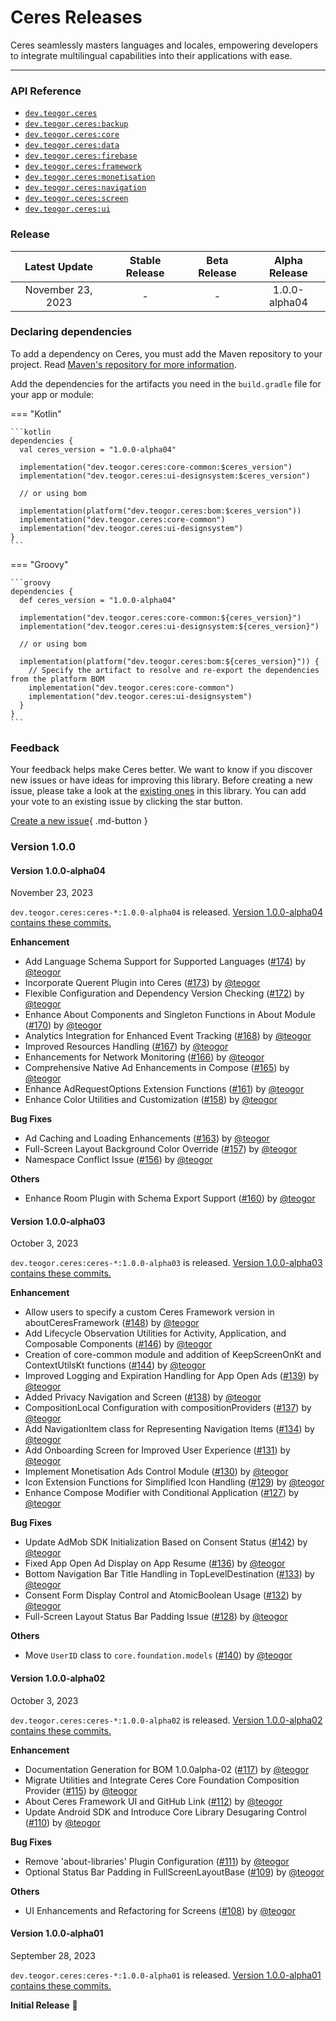 [//]: # (This file was automatically generated - do not edit)

# Ceres Releases

Ceres seamlessly masters languages and locales, empowering developers to integrate multilingual
capabilities into their applications with ease.

---

### API Reference

* [`dev.teogor.ceres`](../reference)
* [`dev.teogor.ceres:backup`](../reference/backup)
* [`dev.teogor.ceres:core`](../reference/core)
* [`dev.teogor.ceres:data`](../reference/data)
* [`dev.teogor.ceres:firebase`](../reference/firebase)
* [`dev.teogor.ceres:framework`](../reference/framework)
* [`dev.teogor.ceres:monetisation`](../reference/monetisation)
* [`dev.teogor.ceres:navigation`](../reference/navigation)
* [`dev.teogor.ceres:screen`](../reference/screen)
* [`dev.teogor.ceres:ui`](../reference/ui)

### Release

|   Latest Update   | Stable Release | Beta Release | Alpha Release |
|:-----------------:|:--------------:|:------------:|:-------------:|
| November 23, 2023 |       -        |      -       | 1.0.0-alpha04 |

### Declaring dependencies

To add a dependency on Ceres, you must add the Maven repository to your project.
Read [Maven's repository for more information](https://repo.maven.apache.org/maven2/).

Add the dependencies for the artifacts you need in the `build.gradle` file for your app or module:

=== "Kotlin"

    ```kotlin
    dependencies {
      val ceres_version = "1.0.0-alpha04"

      implementation("dev.teogor.ceres:core-common:$ceres_version")
      implementation("dev.teogor.ceres:ui-designsystem:$ceres_version")

      // or using bom

      implementation(platform("dev.teogor.ceres:bom:$ceres_version"))
      implementation("dev.teogor.ceres:core-common")
      implementation("dev.teogor.ceres:ui-designsystem")
    }
    ```

=== "Groovy"

    ```groovy
    dependencies {
      def ceres_version = "1.0.0-alpha04"

      implementation("dev.teogor.ceres:core-common:${ceres_version}")
      implementation("dev.teogor.ceres:ui-designsystem:${ceres_version}")

      // or using bom

      implementation(platform("dev.teogor.ceres:bom:${ceres_version}")) {
        // Specify the artifact to resolve and re-export the dependencies from the platform BOM
        implementation("dev.teogor.ceres:core-common")
        implementation("dev.teogor.ceres:ui-designsystem")
      }
    }
    ```

### Feedback

Your feedback helps make Ceres better. We want to know if you discover new issues or have ideas
for improving this library. Before creating a new issue, please take a look at
the [existing ones](https://github.com/teogor/ceres) in this library. You can add your vote to an
existing issue by clicking the star button.

[Create a new issue](https://github.com/teogor/ceres/issues/new){ .md-button }

### Version 1.0.0

#### Version 1.0.0-alpha04

November 23, 2023

`dev.teogor.ceres:ceres-*:1.0.0-alpha04` is
released. [Version 1.0.0-alpha04 contains these commits.](https://github.com/teogor/ceres/compare/1.0.0-alpha03...1.0.0-alpha04)

**Enhancement**

* Add Language Schema Support for Supported Languages ([#174](https://github.com/teogor/ceres/pull/174)) by [@teogor](https://github.com/teogor)
* Incorporate Querent Plugin into Ceres ([#173](https://github.com/teogor/ceres/pull/173)) by [@teogor](https://github.com/teogor)
* Flexible Configuration and Dependency Version Checking ([#172](https://github.com/teogor/ceres/pull/172)) by [@teogor](https://github.com/teogor)
* Enhance About Components and Singleton Functions in About Module ([#170](https://github.com/teogor/ceres/pull/170)) by [@teogor](https://github.com/teogor)
* Analytics Integration for Enhanced Event Tracking ([#168](https://github.com/teogor/ceres/pull/168)) by [@teogor](https://github.com/teogor)
* Improved Resources Handling ([#167](https://github.com/teogor/ceres/pull/167)) by [@teogor](https://github.com/teogor)
* Enhancements for Network Monitoring ([#166](https://github.com/teogor/ceres/pull/166)) by [@teogor](https://github.com/teogor)
* Comprehensive Native Ad Enhancements in Compose ([#165](https://github.com/teogor/ceres/pull/165)) by [@teogor](https://github.com/teogor)
* Enhance AdRequestOptions Extension Functions ([#161](https://github.com/teogor/ceres/pull/161)) by [@teogor](https://github.com/teogor)
* Enhance Color Utilities and Customization ([#158](https://github.com/teogor/ceres/pull/158)) by [@teogor](https://github.com/teogor)

**Bug Fixes**

* Ad Caching and Loading Enhancements ([#163](https://github.com/teogor/ceres/pull/163)) by [@teogor](https://github.com/teogor)
* Full-Screen Layout Background Color Override ([#157](https://github.com/teogor/ceres/pull/157)) by [@teogor](https://github.com/teogor)
* Namespace Conflict Issue ([#156](https://github.com/teogor/ceres/pull/156)) by [@teogor](https://github.com/teogor)

**Others**

* Enhance Room Plugin with Schema Export Support ([#160](https://github.com/teogor/ceres/pull/160)) by [@teogor](https://github.com/teogor)

#### Version 1.0.0-alpha03

October 3, 2023

`dev.teogor.ceres:ceres-*:1.0.0-alpha03` is
released. [Version 1.0.0-alpha03 contains these commits.](https://github.com/teogor/ceres/compare/1.0.0-alpha02...1.0.0-alpha03)

**Enhancement**

* Allow users to specify a custom Ceres Framework version in aboutCeresFramework ([#148](https://github.com/teogor/ceres/pull/148)) by [@teogor](https://github.com/teogor)
* Add Lifecycle Observation Utilities for Activity, Application, and Composable Components ([#146](https://github.com/teogor/ceres/pull/146)) by [@teogor](https://github.com/teogor)
* Creation of core-common module and addition of KeepScreenOnKt and ContextUtilsKt functions ([#144](https://github.com/teogor/ceres/pull/144)) by [@teogor](https://github.com/teogor)
* Improved Logging and Expiration Handling for App Open Ads ([#139](https://github.com/teogor/ceres/pull/139)) by [@teogor](https://github.com/teogor)
* Added Privacy Navigation and Screen ([#138](https://github.com/teogor/ceres/pull/138)) by [@teogor](https://github.com/teogor)
* CompositionLocal Configuration with compositionProviders ([#137](https://github.com/teogor/ceres/pull/137)) by [@teogor](https://github.com/teogor)
* Add NavigationItem class for Representing Navigation Items ([#134](https://github.com/teogor/ceres/pull/134)) by [@teogor](https://github.com/teogor)
* Add Onboarding Screen for Improved User Experience ([#131](https://github.com/teogor/ceres/pull/131)) by [@teogor](https://github.com/teogor)
* Implement Monetisation Ads Control Module ([#130](https://github.com/teogor/ceres/pull/130)) by [@teogor](https://github.com/teogor)
* Icon Extension Functions for Simplified Icon Handling ([#129](https://github.com/teogor/ceres/pull/129)) by [@teogor](https://github.com/teogor)
* Enhance Compose Modifier with Conditional Application ([#127](https://github.com/teogor/ceres/pull/127)) by [@teogor](https://github.com/teogor)

**Bug Fixes**

* Update AdMob SDK Initialization Based on Consent Status ([#142](https://github.com/teogor/ceres/pull/142)) by [@teogor](https://github.com/teogor)
* Fixed App Open Ad Display on App Resume ([#136](https://github.com/teogor/ceres/pull/136)) by [@teogor](https://github.com/teogor)
* Bottom Navigation Bar Title Handling in TopLevelDestination ([#133](https://github.com/teogor/ceres/pull/133)) by [@teogor](https://github.com/teogor)
* Consent Form Display Control and AtomicBoolean Usage ([#132](https://github.com/teogor/ceres/pull/132)) by [@teogor](https://github.com/teogor)
* Full-Screen Layout Status Bar Padding Issue ([#128](https://github.com/teogor/ceres/pull/128)) by [@teogor](https://github.com/teogor)

**Others**

* Move `UserID` class to `core.foundation.models` ([#140](https://github.com/teogor/ceres/pull/140)) by [@teogor](https://github.com/teogor)

#### Version 1.0.0-alpha02

October 3, 2023

`dev.teogor.ceres:ceres-*:1.0.0-alpha02` is
released. [Version 1.0.0-alpha02 contains these commits.](https://github.com/teogor/ceres/compare/1.0.0-alpha01...1.0.0-alpha02)

**Enhancement**

* Documentation Generation for BOM 1.0.0alpha-02 ([#117](https://github.com/teogor/ceres/pull/117)) by [@teogor](https://github.com/teogor)
* Migrate Utilities and Integrate Ceres Core Foundation Composition Provider ([#115](https://github.com/teogor/ceres/pull/115)) by [@teogor](https://github.com/teogor)
* About Ceres Framework UI and GitHub Link ([#112](https://github.com/teogor/ceres/pull/112)) by [@teogor](https://github.com/teogor)
* Update Android SDK and Introduce Core Library Desugaring Control ([#110](https://github.com/teogor/ceres/pull/110)) by [@teogor](https://github.com/teogor)

**Bug Fixes**

* Remove 'about-libraries' Plugin Configuration ([#111](https://github.com/teogor/ceres/pull/111)) by [@teogor](https://github.com/teogor)
* Optional Status Bar Padding in FullScreenLayoutBase ([#109](https://github.com/teogor/ceres/pull/109)) by [@teogor](https://github.com/teogor)

**Others**

* UI Enhancements and Refactoring for Screens ([#108](https://github.com/teogor/ceres/pull/108)) by [@teogor](https://github.com/teogor)

#### Version 1.0.0-alpha01

September 28, 2023

`dev.teogor.ceres:ceres-*:1.0.0-alpha01` is
released. [Version 1.0.0-alpha01 contains these commits.](https://github.com/teogor/ceres/compare/6179ac776758e1905c36093a803fec7af99176b7...1.0.0-alpha01)

**Initial Release** 🎊
